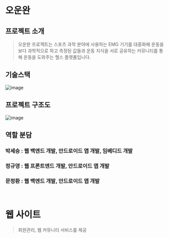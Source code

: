 # 오운완
## 프로젝트 소개
> 오운완 프로젝트는 스포츠 과학 분야에 사용하는 EMG 기기를 대중화해 운동을 보다 과학적으로 하고 측정된 값들과
운동 지식을 서로 공유하는 커뮤니티를 통해 운동을 도와주는 헬스 플랫폼입니다.

## 기술스택
![image](https://user-images.githubusercontent.com/76980526/199888303-d4d4563b-a717-4871-9c2d-bb8159a98eca.png)

## 프로젝트 구조도
![image](https://user-images.githubusercontent.com/76980526/199887399-273054cb-4788-4d59-a9b3-6e9147a94d20.png)

## 역할 분담
### 박세승 : 웹 백엔드 개발, 안드로이드 앱 개발, 임베디드 개발
### 정규영 : 웹 프론트엔드 개발, 안드로이드 앱 개발
### 문정환 : 웹 백엔드 개발, 안드로이드 앱 개발
<br/>

# 웹 사이트
> 회원관리, 웹 커뮤니티 서비스를 제공


